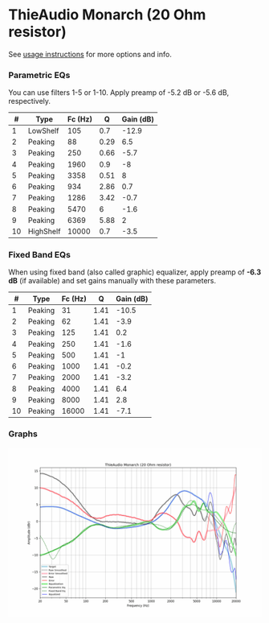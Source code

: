 # ThieAudio Monarch (20 Ohm resistor)
See [usage instructions](https://github.com/jaakkopasanen/AutoEq#usage) for more options and info.

### Parametric EQs
You can use filters 1-5 or 1-10. Apply preamp of -5.2 dB or -5.6 dB, respectively.

|   # | Type      |   Fc (Hz) |    Q |   Gain (dB) |
|-----|-----------|-----------|------|-------------|
|   1 | LowShelf  |       105 | 0.7  |       -12.9 |
|   2 | Peaking   |        88 | 0.29 |         6.5 |
|   3 | Peaking   |       250 | 0.66 |        -5.7 |
|   4 | Peaking   |      1960 | 0.9  |        -8   |
|   5 | Peaking   |      3358 | 0.51 |         8   |
|   6 | Peaking   |       934 | 2.86 |         0.7 |
|   7 | Peaking   |      1286 | 3.42 |        -0.7 |
|   8 | Peaking   |      5470 | 6    |        -1.6 |
|   9 | Peaking   |      6369 | 5.88 |         2   |
|  10 | HighShelf |     10000 | 0.7  |        -3.5 |

### Fixed Band EQs
When using fixed band (also called graphic) equalizer, apply preamp of **-6.3 dB** (if available) and set gains manually with these parameters.

|   # | Type    |   Fc (Hz) |    Q |   Gain (dB) |
|-----|---------|-----------|------|-------------|
|   1 | Peaking |        31 | 1.41 |       -10.5 |
|   2 | Peaking |        62 | 1.41 |        -3.9 |
|   3 | Peaking |       125 | 1.41 |         0.2 |
|   4 | Peaking |       250 | 1.41 |        -1.6 |
|   5 | Peaking |       500 | 1.41 |        -1   |
|   6 | Peaking |      1000 | 1.41 |        -0.2 |
|   7 | Peaking |      2000 | 1.41 |        -3.2 |
|   8 | Peaking |      4000 | 1.41 |         6.4 |
|   9 | Peaking |      8000 | 1.41 |         2.8 |
|  10 | Peaking |     16000 | 1.41 |        -7.1 |

### Graphs
![](./ThieAudio%20Monarch%20(20%20Ohm%20resistor).png)
